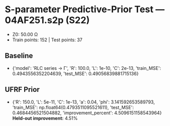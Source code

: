 # S-parameter Predictive-Prior Test — 04AF251.s2p (S22)
- Z0: 50.00 Ω
- Train points: 152  |  Test points: 37

## Baseline
- {'model': 'RLC series -> Γ', 'R': 100.0, 'L': 1e-10, 'C': 2e-13, 'train_MSE': 0.4943556352204639, 'test_MSE': 0.49056839881715136}

## UFRF Prior
- {'R': 150.0, 'L': 5e-11, 'C': 1e-13, 'a': 0.04, 'phi': 3.141592653589793, 'train_MSE': np.float64(0.4793511095521611), 'test_MSE': 0.4684456521504882, 'improvement_percent': 4.5096151158543964}
**Held-out improvement:** 4.51%